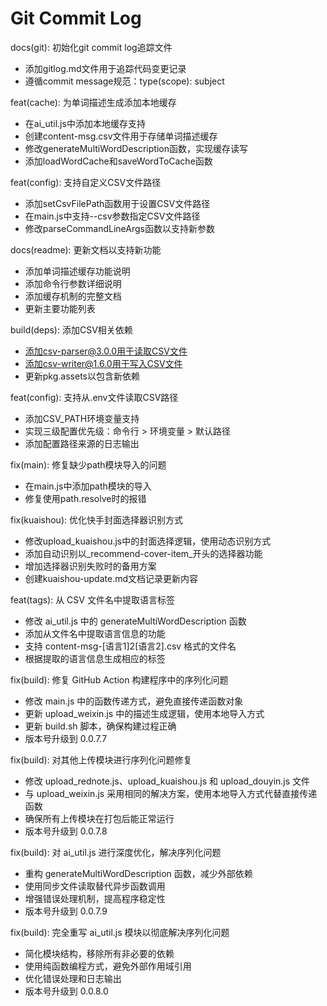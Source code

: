 # Git Commit Log

docs(git): 初始化git commit log追踪文件
- 添加gitlog.md文件用于追踪代码变更记录
- 遵循commit message规范：type(scope): subject

feat(cache): 为单词描述生成添加本地缓存
- 在ai_util.js中添加本地缓存支持
- 创建content-msg.csv文件用于存储单词描述缓存
- 修改generateMultiWordDescription函数，实现缓存读写
- 添加loadWordCache和saveWordToCache函数

feat(config): 支持自定义CSV文件路径
- 添加setCsvFilePath函数用于设置CSV文件路径
- 在main.js中支持--csv参数指定CSV文件路径
- 修改parseCommandLineArgs函数以支持新参数

docs(readme): 更新文档以支持新功能
- 添加单词描述缓存功能说明
- 添加命令行参数详细说明
- 添加缓存机制的完整文档
- 更新主要功能列表

build(deps): 添加CSV相关依赖
- 添加csv-parser@3.0.0用于读取CSV文件
- 添加csv-writer@1.6.0用于写入CSV文件
- 更新pkg.assets以包含新依赖

feat(config): 支持从.env文件读取CSV路径
- 添加CSV_PATH环境变量支持
- 实现三级配置优先级：命令行 > 环境变量 > 默认路径
- 添加配置路径来源的日志输出

fix(main): 修复缺少path模块导入的问题
- 在main.js中添加path模块的导入
- 修复使用path.resolve时的报错

fix(kuaishou): 优化快手封面选择器识别方式
- 修改upload_kuaishou.js中的封面选择逻辑，使用动态识别方式
- 添加自动识别以_recommend-cover-item_开头的选择器功能
- 增加选择器识别失败时的备用方案
- 创建kuaishou-update.md文档记录更新内容

feat(tags): 从 CSV 文件名中提取语言标签
- 修改 ai_util.js 中的 generateMultiWordDescription 函数
- 添加从文件名中提取语言信息的功能
- 支持 content-msg-[语言1]2[语言2].csv 格式的文件名
- 根据提取的语言信息生成相应的标签

fix(build): 修复 GitHub Action 构建程序中的序列化问题
- 修改 main.js 中的函数传递方式，避免直接传递函数对象
- 更新 upload_weixin.js 中的描述生成逻辑，使用本地导入方式
- 更新 build.sh 脚本，确保构建过程正确
- 版本号升级到 0.0.7.7

fix(build): 对其他上传模块进行序列化问题修复
- 修改 upload_rednote.js、upload_kuaishou.js 和 upload_douyin.js 文件
- 与 upload_weixin.js 采用相同的解决方案，使用本地导入方式代替直接传递函数
- 确保所有上传模块在打包后能正常运行
- 版本号升级到 0.0.7.8

fix(build): 对 ai_util.js 进行深度优化，解决序列化问题
- 重构 generateMultiWordDescription 函数，减少外部依赖
- 使用同步文件读取替代异步函数调用
- 增强错误处理机制，提高程序稳定性
- 版本号升级到 0.0.7.9

fix(build): 完全重写 ai_util.js 模块以彻底解决序列化问题
- 简化模块结构，移除所有非必要的依赖
- 使用纯函数编程方式，避免外部作用域引用
- 优化错误处理和日志输出
- 版本号升级到 0.0.8.0
